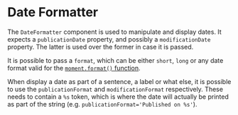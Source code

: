 # Date Formatter

The `DateFormatter` component is used to manipulate and display dates. It expects a `publicationDate` property, and possibly a `modificationDate` property. The latter is used over the former in case it is passed.

It is possible to pass a `format`, which can be either `short`, `long` or any date format valid for the [`moment.format()` function](http://momentjs.com/docs/#/displaying/format/).

When display a date as part of a sentence, a label or what else, it is possible to use the `publicationFormat` and `modificationFormat` respectively. These needs to contain a `%s` token, which is where the date will actually be printed as part of the string (e.g. `publicationFormat='Published on %s'`).
